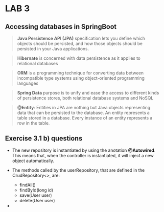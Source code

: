 # LAB 3

## Accessing databases in SpringBoot

> **Java Persistence API (JPA)** specification lets you define which objects should be persisted, and how those objects should be persisted in your Java applications.

> **Hibernate** is concerned with data persistence as it applies to relational databases

> **ORM** is a programming technique for converting data between incompatible type systems using object-oriented programming languages

> **Spring Data** purpose is to unify and ease the access to different kinds of persistence stores, both relational database systems and NoSQL

> **@Entity**: Entities in JPA are nothing but Java objects representing data that can be persisted to the database. An entity represents a table stored in a database. Every instance of an entity represents a row in the table.

## Exercise 3.1 b) questions

- The new repository is instantiated by using the anotation **@Autowired**. This means that, when the controller is instantiated, it will inject a new object automatically.

- The methods called by the userRepository, that are defined in the CrudRepository<>, are:
    - findAll()
    - findById(long id)
    - save(User user) 
    - delete(User user)

-
    